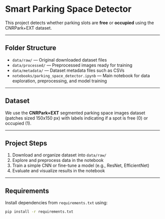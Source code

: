 # Smart Parking Space Detector

This project detects whether parking slots are **free** or **occupied** using the CNRPark+EXT dataset.

---

## Folder Structure

- `data/raw/` — Original downloaded dataset files  
- `data/processed/` — Preprocessed images ready for training  
- `data/metadata/` — Dataset metadata files such as CSVs  
- `notebooks/parking_space_detector.ipynb` — Main notebook for data exploration, preprocessing, and model training

---

## Dataset

We use the **CNRPark+EXT** segmented parking space images dataset (patches sized 150x150 px) with labels indicating if a spot is free (0) or occupied (1).

---

## Project Steps

1. Download and organize dataset into `data/raw/`
2. Explore and preprocess data in the notebook
3. Train a simple CNN or fine-tune a model (e.g., ResNet, EfficientNet)
4. Evaluate and visualize results in the notebook

---

## Requirements

Install dependencies from `requirements.txt` using:

```bash
pip install -r requirements.txt
